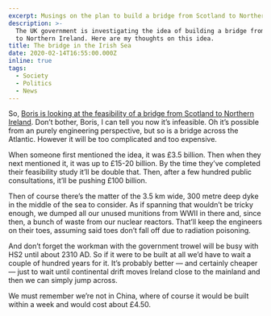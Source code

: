 ```yaml
---
excerpt: Musings on the plan to build a bridge from Scotland to Northern Ireland.
description: >-
  The UK government is investigating the idea of building a bridge from Scotland
  to Northern Ireland. Here are my thoughts on this idea.
title: The bridge in the Irish Sea
date: 2020-02-14T16:55:00.000Z
inline: true
tags:
  - Society
  - Politics
  - News
---
```

So, [Boris is looking at the feasibility of a bridge from Scotland to Northern Ireland](https://www.bbc.co.uk/news/uk-politics-51443191). Don’t bother, Boris, I can tell you now it’s infeasible. Oh it’s possible from an purely engineering perspective, but so is a bridge across the Atlantic. However it will be too complicated and too expensive. 

When someone first mentioned the idea, it was £3.5 billion. Then when they next mentioned it, it was up to £15-20 billion. By the time they’ve completed their feasibility study it’ll be double that. Then, after a few hundred public consultations, it’ll be pushing £100 billion.

Then of course there’s the matter of the 3.5 km wide, 300 metre deep dyke in the middle of the sea to consider. As if spanning that wouldn’t be tricky enough, we dumped all our unused munitions from WWII in there and, since then, a bunch of waste from our nuclear reactors. That’ll keep the engineers on their toes, assuming said toes don’t fall off due to radiation poisoning.

And don’t forget the workman with the government trowel will be busy with HS2 until about 2310 AD. So if it were to be built at all we’d have to wait a couple of hundred years for it. It’s probably better — and certainly cheaper — just to wait until continental drift moves Ireland close to the mainland and then we can simply jump across.

We must remember we’re not in China, where of course it would be built within a week and would cost about £4.50.

